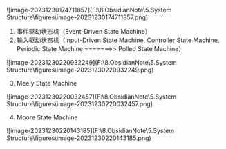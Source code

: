 ![image-20231230174711857](F:\8.ObsidianNote\5.System Structure\figures\image-20231230174711857.png)

1. 事件驱动状态机（Event-Driven State Machine）
2. 输入驱动状态机（Input-Driven State Machine, Controller State Machine, Periodic  State Machine  =======>> Polled  State Machine）

![image-20231230220932249](F:\8.ObsidianNote\5.System Structure\figures\image-20231230220932249.png)

3. Meely State Machine

![image-20231230220032457](F:\8.ObsidianNote\5.System Structure\figures\image-20231230220032457.png)

4. Moore State Machine

![image-20231230220143185](F:\8.ObsidianNote\5.System Structure\figures\image-20231230220143185.png)